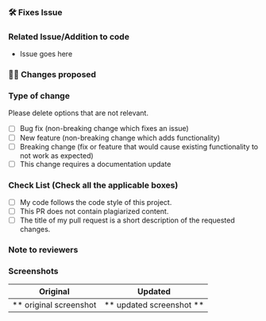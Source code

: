 ### 🛠️ Fixes Issue

<!-- Example: Fixes #31 -->

### Related Issue/Addition to code
- Issue goes here

### 👨‍💻 Changes proposed

<!-- List all the proposed changes in your PR -->

### Type of change

Please delete options that are not relevant.

- [ ] Bug fix (non-breaking change which fixes an issue)
- [ ] New feature (non-breaking change which adds functionality)
- [ ] Breaking change (fix or feature that would cause existing functionality to not work as expected)
- [ ] This change requires a documentation update

### Check List (Check all the applicable boxes) <!-- Follow the below conventions to check the box -->

<!-- Mark all the applicable boxes. To mark the box as done follow the following conventions -->

- [ ] My code follows the code style of this project.
- [ ] This PR does not contain plagiarized content.
- [ ] The title of my pull request is a short description of the requested changes.

### Note to reviewers


### Screenshots

Original | Updated
:----------------------:|:-----------:
** original screenshot  | ** updated screenshot **
